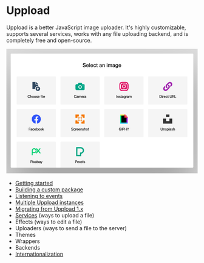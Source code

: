 # Uppload

Uppload is a better JavaScript image uploader. It's highly customizable, supports several services, works with any file uploading backend, and is completely free and open-source.

![Screenshot of Uppload](/assets/screenshots/home.png)

- [Getting started](/getting-started)
- [Building a custom package](/custom-package)
- [Listening to events](/listening-to-events)
- [Multiple Uppload instances](/multiple-instances)
- [Migrating from Uppload 1.x](/migrating-to-1x)
- [Services](/services) (ways to upload a file)
- Effects (ways to edit a file)
- Uploaders (ways to send a file to the server)
- Themes
- Wrappers
- Backends
- [Internationalization](/i18n)
